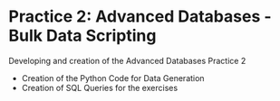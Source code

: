 # Practice 2: Advanced Databases -  Bulk Data Scripting
Developing and creation of the Advanced Databases Practice 2

- Creation of the Python Code for Data Generation
- Creation of SQL Queries for the exercises

